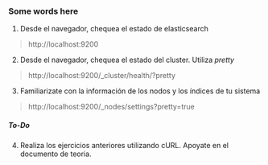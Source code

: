 ### Some words here


1. Desde el navegador, chequea el estado de elasticsearch
> http://localhost:9200
  
2. Desde el navegador, chequea el estado del cluster. Utiliza *pretty*
> http://localhost:9200/_cluster/health/?pretty

3. Familiarizate con la información de los nodos y los índices de tu sistema
> http://localhost:9200/_nodes/settings?pretty=true

##### To-Do
4. Realiza los ejercicios anteriores utilizando cURL. Apoyate en el documento de teoria.
